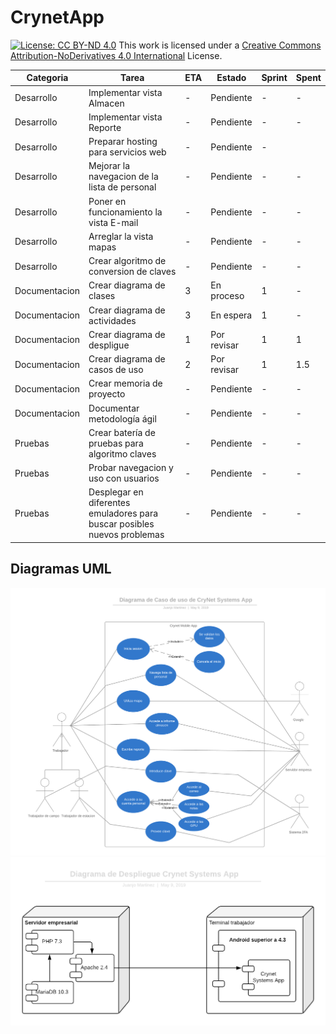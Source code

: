 # CrynetApp
[![License: CC BY-ND 4.0](https://licensebuttons.net/l/by-nd/4.0/80x15.png)](https://creativecommons.org/licenses/by-nd/4.0/)
This work is licensed under a [Creative Commons Attribution-NoDerivatives 4.0 International](https://creativecommons.org/licenses/by-nd/4.0/) License.

|Categoria	|	Tarea	|	ETA	|	Estado	|	Sprint | Spent |
|---	|	---	|	---	|	---	|	--- |	--- |	
|Desarrollo	|	Implementar vista Almacen	|	-	|	Pendiente	|	-	|	-	|
|Desarrollo	|	Implementar vista Reporte	|	-	|	Pendiente	|	-	|	-	|
|Desarrollo	|	Preparar hosting para servicios web	|	-	|	Pendiente	|		-	|
|Desarrollo	|	Mejorar la navegacion de la lista de personal	|	-	|	Pendiente	|	-	|	-	|
|Desarrollo	|	Poner en funcionamiento la vista E-mail	|	-	|	Pendiente	|	-	|	-	|
|Desarrollo	|	Arreglar la vista mapas	|	-	|	Pendiente	|	-	|	-	|
|Desarrollo	|	Crear algoritmo de conversion de claves	|	-	|	Pendiente	|	-	|	-	|
|Documentacion	|	Crear diagrama de clases	|	3	|	En proceso	|	1	|	-	|
|Documentacion	|	Crear diagrama de actividades	|	3	|	En espera	|	1	|	-	|
|Documentacion	|	Crear diagrama de despligue	|	1	|	Por revisar	|	1	|	1	|
|Documentacion	|	Crear diagrama de casos de uso	|	2	|	Por revisar	|	1	|	1.5	|
|Documentacion	|	Crear memoria de proyecto	|	-	|	Pendiente	|	-	|	-	|
|Documentacion	|	Documentar metodología ágil	|	-	|	Pendiente	|	-	|	-	|
|Pruebas	|	Crear batería de pruebas para algoritmo claves	|	-	|	Pendiente	|	-	|	-	|
|Pruebas	|	Probar navegacion y uso con usuarios	|	-	|	Pendiente	|	-	|	-	|
|Pruebas	|	Desplegar en diferentes emuladores para buscar posibles nuevos problemas	|	-	|	Pendiente	|	-	|	-	|


## Diagramas UML
![Imagen del diagrama de casos de uso](/uml/CasosDeUso.png?raw=true)
![Imagen del diagrama de despliegue](/uml/Despliegue.png?raw=true)
